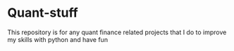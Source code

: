 # Quant-stuff
This repository is for any quant finance related projects that I do to improve my skills with python and have fun
